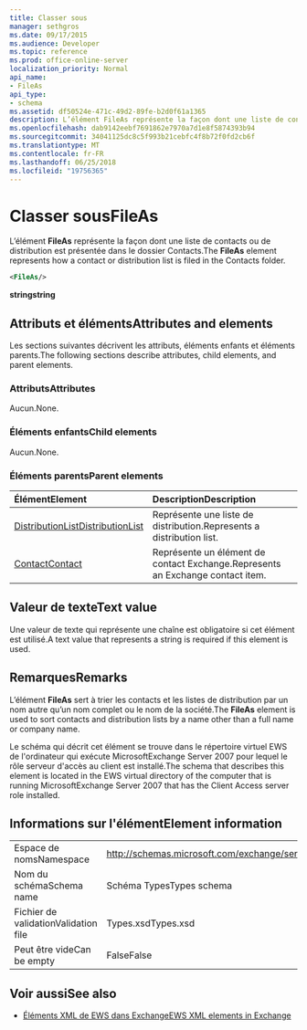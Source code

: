 ```yaml
---
title: Classer sous
manager: sethgros
ms.date: 09/17/2015
ms.audience: Developer
ms.topic: reference
ms.prod: office-online-server
localization_priority: Normal
api_name:
- FileAs
api_type:
- schema
ms.assetid: df50524e-471c-49d2-89fe-b2d0f61a1365
description: L’élément FileAs représente la façon dont une liste de contacts ou de distribution est présentée dans le dossier Contacts.
ms.openlocfilehash: dab9142eebf7691862e7970a7d1e8f5874393b94
ms.sourcegitcommit: 34041125dc8c5f993b21cebfc4f8b72f0fd2cb6f
ms.translationtype: MT
ms.contentlocale: fr-FR
ms.lasthandoff: 06/25/2018
ms.locfileid: "19756365"
---
```

# <a name="fileas"></a><span data-ttu-id="43cbc-103">Classer sous</span><span class="sxs-lookup"><span data-stu-id="43cbc-103">FileAs</span></span>

<span data-ttu-id="43cbc-104">L’élément **FileAs** représente la façon dont une liste de contacts ou de distribution est présentée dans le dossier Contacts.</span><span class="sxs-lookup"><span data-stu-id="43cbc-104">The **FileAs** element represents how a contact or distribution list is filed in the Contacts folder.</span></span> 
  
```xml
<FileAs/>
```

 <span data-ttu-id="43cbc-105">**string**</span><span class="sxs-lookup"><span data-stu-id="43cbc-105">**string**</span></span>
## <a name="attributes-and-elements"></a><span data-ttu-id="43cbc-106">Attributs et éléments</span><span class="sxs-lookup"><span data-stu-id="43cbc-106">Attributes and elements</span></span>

<span data-ttu-id="43cbc-107">Les sections suivantes décrivent les attributs, éléments enfants et éléments parents.</span><span class="sxs-lookup"><span data-stu-id="43cbc-107">The following sections describe attributes, child elements, and parent elements.</span></span>
  
### <a name="attributes"></a><span data-ttu-id="43cbc-108">Attributs</span><span class="sxs-lookup"><span data-stu-id="43cbc-108">Attributes</span></span>

<span data-ttu-id="43cbc-109">Aucun.</span><span class="sxs-lookup"><span data-stu-id="43cbc-109">None.</span></span>
  
### <a name="child-elements"></a><span data-ttu-id="43cbc-110">Éléments enfants</span><span class="sxs-lookup"><span data-stu-id="43cbc-110">Child elements</span></span>

<span data-ttu-id="43cbc-111">Aucun.</span><span class="sxs-lookup"><span data-stu-id="43cbc-111">None.</span></span>
  
### <a name="parent-elements"></a><span data-ttu-id="43cbc-112">Éléments parents</span><span class="sxs-lookup"><span data-stu-id="43cbc-112">Parent elements</span></span>

|<span data-ttu-id="43cbc-113">**Élément**</span><span class="sxs-lookup"><span data-stu-id="43cbc-113">**Element**</span></span>|<span data-ttu-id="43cbc-114">**Description**</span><span class="sxs-lookup"><span data-stu-id="43cbc-114">**Description**</span></span>|
|:-----|:-----|
|[<span data-ttu-id="43cbc-115">DistributionList</span><span class="sxs-lookup"><span data-stu-id="43cbc-115">DistributionList</span></span>](distributionlist.md) <br/> |<span data-ttu-id="43cbc-116">Représente une liste de distribution.</span><span class="sxs-lookup"><span data-stu-id="43cbc-116">Represents a distribution list.</span></span>  <br/> |
|[<span data-ttu-id="43cbc-117">Contact</span><span class="sxs-lookup"><span data-stu-id="43cbc-117">Contact</span></span>](contact.md) <br/> |<span data-ttu-id="43cbc-118">Représente un élément de contact Exchange.</span><span class="sxs-lookup"><span data-stu-id="43cbc-118">Represents an Exchange contact item.</span></span>  <br/> |
   
## <a name="text-value"></a><span data-ttu-id="43cbc-119">Valeur de texte</span><span class="sxs-lookup"><span data-stu-id="43cbc-119">Text value</span></span>

<span data-ttu-id="43cbc-120">Une valeur de texte qui représente une chaîne est obligatoire si cet élément est utilisé.</span><span class="sxs-lookup"><span data-stu-id="43cbc-120">A text value that represents a string is required if this element is used.</span></span>
  
## <a name="remarks"></a><span data-ttu-id="43cbc-121">Remarques</span><span class="sxs-lookup"><span data-stu-id="43cbc-121">Remarks</span></span>

<span data-ttu-id="43cbc-122">L’élément **FileAs** sert à trier les contacts et les listes de distribution par un nom autre qu’un nom complet ou le nom de la société.</span><span class="sxs-lookup"><span data-stu-id="43cbc-122">The **FileAs** element is used to sort contacts and distribution lists by a name other than a full name or company name.</span></span> 
  
<span data-ttu-id="43cbc-123">Le schéma qui décrit cet élément se trouve dans le répertoire virtuel EWS de l'ordinateur qui exécute MicrosoftExchange Server 2007 pour lequel le rôle serveur d'accès au client est installé.</span><span class="sxs-lookup"><span data-stu-id="43cbc-123">The schema that describes this element is located in the EWS virtual directory of the computer that is running MicrosoftExchange Server 2007 that has the Client Access server role installed.</span></span>
  
## <a name="element-information"></a><span data-ttu-id="43cbc-124">Informations sur l'élément</span><span class="sxs-lookup"><span data-stu-id="43cbc-124">Element information</span></span>

|||
|:-----|:-----|
|<span data-ttu-id="43cbc-125">Espace de noms</span><span class="sxs-lookup"><span data-stu-id="43cbc-125">Namespace</span></span>  <br/> |http://schemas.microsoft.com/exchange/services/2006/types  <br/> |
|<span data-ttu-id="43cbc-126">Nom du schéma</span><span class="sxs-lookup"><span data-stu-id="43cbc-126">Schema name</span></span>  <br/> |<span data-ttu-id="43cbc-127">Schéma Types</span><span class="sxs-lookup"><span data-stu-id="43cbc-127">Types schema</span></span>  <br/> |
|<span data-ttu-id="43cbc-128">Fichier de validation</span><span class="sxs-lookup"><span data-stu-id="43cbc-128">Validation file</span></span>  <br/> |<span data-ttu-id="43cbc-129">Types.xsd</span><span class="sxs-lookup"><span data-stu-id="43cbc-129">Types.xsd</span></span>  <br/> |
|<span data-ttu-id="43cbc-130">Peut être vide</span><span class="sxs-lookup"><span data-stu-id="43cbc-130">Can be empty</span></span>  <br/> |<span data-ttu-id="43cbc-131">False</span><span class="sxs-lookup"><span data-stu-id="43cbc-131">False</span></span>  <br/> |
   
## <a name="see-also"></a><span data-ttu-id="43cbc-132">Voir aussi</span><span class="sxs-lookup"><span data-stu-id="43cbc-132">See also</span></span>



- [<span data-ttu-id="43cbc-133">Éléments XML de EWS dans Exchange</span><span class="sxs-lookup"><span data-stu-id="43cbc-133">EWS XML elements in Exchange</span></span>](ews-xml-elements-in-exchange.md)


